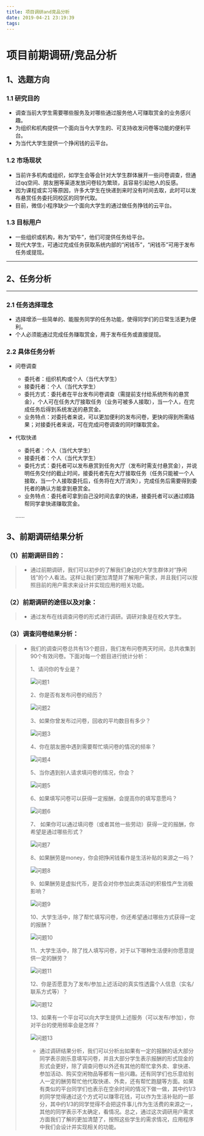 ```yaml
---
title: 项目调研and竞品分析
date: 2019-04-21 23:19:39
tags:
---
```


# 项目前期调研/竞品分析

## 1、选题方向 

### 1.1 研究目的  

- 调查当前大学生需要哪些服务及对哪些通过服务他人可赚取赏金的业务感兴趣。  
- 为组织和机构提供一个面向当今大学生的、可支持收发问卷等功能的便利平台。  
- 为当代大学生提供一个挣闲钱的云平台。  



### 1.2 市场现状  

- 当前许多机构或组织，如学生会等会针对大学生群体展开一些问卷调查，但通过qq空间、朋友圈等渠道发放问卷较为繁琐，且容易引起他人的反感。  
- 因为课程或实习等原因，许多大学生在快递到来时没有时间去取，此时可以发布悬赏任务委托同校区的同学代取。  
- 目前，微信小程序缺少一个面向大学生的通过做任务挣钱的云平台。  



### 1.3 目标用户  

- 一些组织或机构，称为“奶牛”，他们可提供任务给平台。
- 现代大学生，可通过完成任务获取系统内部的“闲钱币”，“闲钱币”可用于发布任务或提现。  



------



## 2、任务分析  

------

### 2.1 任务选择理念  

- 选择增添一些简单的、能服务同学的任务功能，使得同学们的日常生活更为便利。  
- 个人必须能通过完成任务赚取赏金，用于发布任务或直接提现。  



### 2.2 具体任务分析  

- 问卷调查  

  - 委托者：组织机构或个人（当代大学生）  
  - 接委托者：个人（当代大学生）  
  - 委托方式：委托者在平台发布问卷调查（需提前支付给系统所有的悬赏金），个人可在任务大厅接取任务（业务可被多人接取），当一个人，在完成任务后得到系统发送的悬赏金。  
  - 业务特点：对委托者来说，可以更加便利的发布问卷，更快的得到所需结果；对接委托者来说，可在完成问卷调查的同时赚取赏金。  

- 代取快递   

  - 委托者：个人（当代大学生）  
  - 接委托者：个人（当代大学生）  
  - 委托方式：委托者可以发布悬赏到任务大厅（发布时需支付悬赏金），并说明任务交付的截止时间，接委托者先在大厅接取任务（任务只能被一个人接取，当一个人接取委托后，任务将在大厅消失），完成任务后需要得到委托者的确认方能拿到悬赏金。  
  - 业务特点：委托者可拿到自己没时间去拿的快递，接委托者可以通过顺路帮同学拿快递赚取赏金。  

  ……



## 3、前期调研结果分析

### （1）前期调研目的：

> - 通过前期调研，我们可以初步的了解我们身边的大学生群体对“挣闲钱”的个人看法。这样让我们更加清楚并了解用户需求，并且我们可以按照目前的用户需求来设计并实现应用的相关功能。

### （2）前期调研的途径以及对象：

> - 通过发布在线调查问卷的形式进行调研。调研对象是在校大学生。

### （3）调查问卷结果分析：

> - 我们的调查问卷总共有13个题目，我们发布问卷两天时间，总共收集到90个有效问卷。下面对每一个题目进行统计分析：
>
>   1、请问你的专业是？
>
>   ![问题1](images\question_1.png)
>
>   2、你是否有发布问卷的经历？
>
>   ![问题2](images/question_2.png)
>
>   3、如果你曾发布过问卷，回收的平均数目有多少？
>
>   ![问题3](images/question_3.png)
>
>   4、你在朋友圈中遇到需要帮忙填问卷的情况的频率？
>
>   ![问题4](images/question_4.png)
>
>   5、当你遇到别人请求填问卷的情况，你会？
>
>   ![问题5](images/question_5.png)
>
>   6、如果填写问卷可以获得一定报酬，会提高你的填写意愿吗？
>
>   ![问题6](images/question_6.png)
>
>   7、 如果你可以通过填问卷（或者其他一些劳动）获得一定的报酬，你希望是通过哪些形式？
>
>   ![问题7](images/question_7.png)
>
>   8、如果酬劳是money，你会把挣闲钱看作是生活补贴的来源之一吗？
>
>   ![问题8](images/question_8.png)
>
>   9、如果酬劳是虚拟代币，是否会对你参加此类活动的积极性产生消极影响？
>
>   ![问题9](images/question_9.png)
>
>   10、大学生活中，除了帮忙填写问卷，你还希望通过哪些方式获得一定的报酬？
>
>   ![问题10](images/question_10.png)
>
>   11、大学生活中，除了找人填写问卷，对于以下哪种生活便利你愿意提供一定的酬劳？
>
>   ![问题11](images/question_11.png)
>
>   12、你是否愿意为了发布/参加上述活动的真实性透露个人信息（实名/联系方式等）？
>
>   ![问题12](images/question_12.png)
>
>   13、如果有一个平台可以向大学生提供上述服务（可以发布/参加），你对平台的使用频率会是怎样？
>
>   ![问题13](images/question_13.png)
>
>
>
>   - 通过调研结果分析，我们可以分析出如果有一定的报酬的话大部分同学表示刚乐意填写问卷，并且大部分学生表示报酬的形式现金的形式会更好，除了调查问卷以外还有其他的帮忙拿外卖、拿快递、参加活动、购买空闲物品等都有一些兴趣。还有同学们也乐意给别人一定的酬劳帮忙他代取快递、外卖，还有帮忙跑腿等方面。如果有类似的平台同学们也表示在空余时间的情况下做一做，其中约1/3的同学觉得通过这个方式可以赚零花钱，可以作为生活补贴的一部分，其中约1/3的同学觉得不会把这件事儿作为生活费的来源之一，其他的同学表示不太确定，看情况。总之，通过这次调研用户需求方面我们了解的更加清楚了，按照这些学生的需求情况，应用程序中我们会设计并实现相关的功能。

